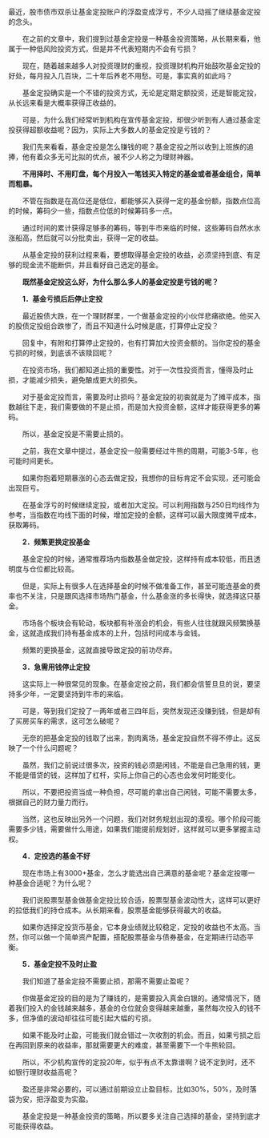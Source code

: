 最近，股市债市双杀让基金定投账户的浮盈变成浮亏，不少人动摇了继续基金定投的念头。

　　在之前的文章中，我们提到过基金定投是一种基金投资策略，从长期来看，他属于一种低风险投资方式，但是并不代表短期内不会有亏损？

　　现在，随着越来越多人对投资理财的重视，投资理财机构开始鼓吹基金定投的好处，每月投入几百块，二十年后养老不用愁。可是，事实真的如此吗？

　　基金定投确实是一个不错的投资方式，无论是定期定额投资，还是智能定投，从长远来看是大概率获得正收益的。

　　可是，为什么我们经常听到机构在宣传基金定投，却很少听到有人通过基金定投获得超额收益呢？因为，实际上大多数人的基金定投是亏钱的？

　　我们先来看看，基金定投是怎么赚钱的呢？基金定投之所以收到上班族的追捧，他有着众多无可比拟的优点，被不少人称之为理财神器。

　　**不用择时、不用盯盘，每个月投入一笔钱买入特定的基金或者基金组合，简单而粗暴。**

　　不管在指数是在高位还是低位，都能够买入获得一定的基金份额，指数点位高的时候，筹码少一些，指数点位低的时候筹码多一点。

　　通过时间的累计获得足够多的筹码，等到牛市来临的时候，这些筹码自然水水涨船高，然后就可以分批卖出，获得一定的收益。

　　从基金定投的获利过程来看，要想取得基金定投的收益，必须坚持到底、有足够的现金流不能断供，并且看好自己选定的基金。

　　**既然基金定投这么好，为什么那么多人的基金定投是亏钱的呢？**

　　**1．基金亏损后后停止定投**

　　最近股债大跌，在一个理财群里，一个做基金定投的小伙伴悲痛欲绝。他买入的股债定投组合跌惨了，而且不知道什么时候是底，打算停止定投？

　　回复中，有附和打算停止定投的，也有打算加大投资金额的。当你定投的基金亏损的时候，到底该不该赎回呢？

　　在投资市场，我们都知道止损的重要性。对于一次性投资而言，懂得及时止损，才能减少损失，避免酿成更大的损失。

　　对于基金定投而言，需要及时止损吗？基金定投的初衷就是为了摊平成本，指数越往下走，我们需要做的不是止损，而是加大投资金额，这样才能获得更多的筹码。

　　所以，基金定投是不需要止损的。

　　之前，我在文章中提过，基金定投一般需要经过牛熊的周期，可能3-5年，也可能时间更长。

　　如果你抱着短期暴涨的心态去做定投，我想你的目标肯定不会实现，还可能会出现巨亏。

　　在基金浮亏的时候继续定投，或者加大定投。可以利用指数与250日均线作为参考，当指数在均线下面的时候，增加定投的金额，这样可以最大限度摊平成本，获取筹码。

　　**2．频繁更换定投基金**

　　基金定投的时候，通常推荐场内指数基金做定投，这样持有成本较低，而且透明度与仓位都比较高。

　　但是，实际上有很多人在选择基金的时候不做准备工作，甚至可能连基金的费率也不关注，只是跟风选择市场热门基金，什么基金涨的多长得快，就选择这只基金。

　　市场各个板块会有轮动，板块都有补涨会的机会，有些人往往就跟风频繁换基金，这就造成我们持有基金成本的上升，包括时间成本与金钱。

　　频繁的更换基金，这就直接导致定投的前功尽弃。

　　**3．急需用钱停止定投**

　　这实际上一种很常见的现象。在基金定投之前，我们都会信誓旦旦的说，要坚持多少年，一定要坚持到牛市的来临。

　　可是，等到我们定投了一两年或者三四年后，突然发现还没赚到钱，但是却有了买房买车的需求，这可怎么破呢？

　　无奈的把基金定投的钱取了出来，割肉离场，基金定投自然不得不停止。这反映了一个什么问题呢？

　　虽然，我们之前说过很多次，投资的钱必须是闲钱，不能是自己急用的钱，更不能是借贷的钱，这样加了杠杆，实际上你自己的心态也会发何时能变化。

　　所以，不要把投资当成一种负担，尽可能的拿出自己闲钱，可能不需要太多，根据自己的财力量力而行。

　　当然，这也反映出另外一个问题，我们对财务规划出现的漠视。哪个阶段可能需要多少钱，需要做什么用途，如果我们能提前规划好，这样就可以更多掌握主动权。

　　**4．定投选的基金不好**

　　现在市场上有3000+基金，怎么才能选出自己满意的基金呢？基金定投哪一种基金合适呢？为什么呢？

　　我们说股票型基金做基金定投比较合适，股票型基金波动性大，这样可以更好的拉低我们的持仓成本。从长期来看，股票基金能够获得最大的收益。

　　如果你选择定投货币基金，它本身业绩就比较稳定，定投的收益也不太高。当然，你可以做一个简单资产配置，搭配股票基金与债券基金，在定期进行动态平衡。

　　**5．基金定投不及时止盈**

　　我们知道了基金定投不需要止损，那需不需要止盈呢？

　　你做基金定投的目的是为了赚钱的，是需要投入真金白银的。通常情况下，随着我们投入的金钱越来越多，基金的仓位就会变得越来越重，虽然每次投入的钱不多，但净值的波动却往往可能引起大幅的亏损。

　　如果不能及时止盈，可能我们就会错过一次收割的机会。而且，如果亏损之后在再回到原来的收益率，那就需要更大的难度，甚至需要下一个牛熊轮回。

　　所以，不少机构宣传的定投20年，似乎有点不太靠谱啊？说不定到时，还不如银行理财收益高呢？

　　盈还是非常必要的，可以通过前期设立止盈目标，比如30%，50%，及时落袋为安，把浮盈变为实盈。

　　基金定投是一种基金投资的策略，所以要多关注自己选择的基金，坚持到底才可能获得收益。